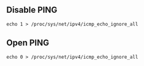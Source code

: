 ## Disable PING
```
echo 1 > /proc/sys/net/ipv4/icmp_echo_ignore_all
```
## Open PING
```
echo 0 > /proc/sys/net/ipv4/icmp_echo_ignore_all
```